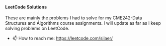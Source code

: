#### LeetCode Solutions
These are mainly the problems I had to solve for my CME242-Data Structures and Algorithms course assignments. I will update as far as I keep solving problems on LeetCode.
- 📫 How to reach me: https://leetcode.com/silaer/ 





